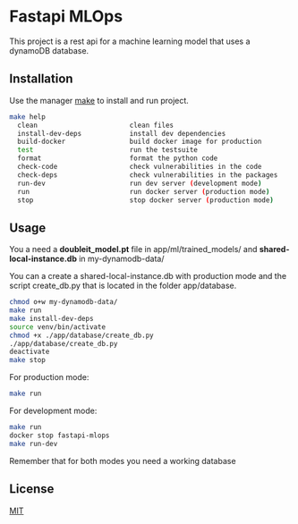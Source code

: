 # Fastapi MLOps

This project is a rest api for a machine learning model that uses a dynamoDB database.

## Installation

Use the manager [make](https://www.gnu.org/software/make/) to install and run project.

```bash
make help 
  clean                       clean files
  install-dev-deps            install dev dependencies
  build-docker                build docker image for production
  test                        run the testsuite
  format                      format the python code
  check-code                  check vulnerabilities in the code
  check-deps                  check vulnerabilities in the packages
  run-dev                     run dev server (development mode)
  run                         run docker server (production mode)
  stop                        stop docker server (production mode)
```

## Usage

You a need a **doubleit_model.pt** file in app/ml/trained_models/ and **shared-local-instance.db** in my-dynamodb-data/

You can a create a shared-local-instance.db with production mode and the script create_db.py that is located in the folder app/database.

```bash
chmod o+w my-dynamodb-data/
make run
make install-dev-deps
source venv/bin/activate
chmod +x ./app/database/create_db.py
./app/database/create_db.py
deactivate
make stop
```

For production mode:
```bash
make run
```
For development mode:
```bash
make run 
docker stop fastapi-mlops
make run-dev
```

Remember that for both modes you need a working database


## License
[MIT](https://choosealicense.com/licenses/mit/)
